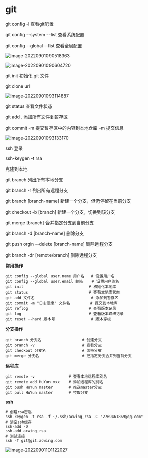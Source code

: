 # git

git config -l 查看git配置

git config --system --list 查看系统配置

git config --global --list 查看全局配置

![image-20220901090518363](C:\Users\samue\AppData\Roaming\Typora\typora-user-images\image-20220901090518363.png)

![image-20220901090604720](C:\Users\samue\AppData\Roaming\Typora\typora-user-images\image-20220901090604720.png)

git init	初始化.git 文件

git clone url

![image-20220901093114887](C:\Users\samue\AppData\Roaming\Typora\typora-user-images\image-20220901093114887.png)

git status  查看文件状态

git add .  添加所有文件到暂存区

git commit -m 提交暂存区中的内容到本地仓库 -m 提交信息

![image-20220901093133170](C:\Users\samue\AppData\Roaming\Typora\typora-user-images\image-20220901093133170.png)

ssh 登录

ssh-keygen -t rsa

克隆到本地



git branch 列出所有本地分支

git branch -r 列出所有远程分支

git branch [branch-name] 新建一个分支，但仍停留在当前分支

git checkout -b [branch] 新建一个分支，切换到该分支

git merge [branch] 合并指定分支到当前分支

git branch -d [branch-name] 删除分支

git push orgin --delete [branch-name] 删除远程分支

git branch -dr [remote/branch] 删除远程分支



**常用操作**

```shell
git config --global user.name 用户名	# 设置用户名
git config --global user.email 邮箱	 # 设置用户签名
git init							 # 初始化本地库
git status							 # 查看本地库状态
git add	文件名							# 添加到暂存区
git commit -m "日志信息" 文件名		 # 提交到本地库
git reflog							 # 查看版本记录
git log								 # 查看版本详细记录
git reset --hard 版本号				# 版本穿梭 
```

**分支操作**

```shell
git branch 分支名					# 创建分支
git branch -v					  # 查看分支
git checkout 分支名				# 切换分支
git merge 分支名					# 把指定分支合并到当前分支
```

**远程库**

```shell
git remote -v				# 查看本地远程库别名
git remote add HuYun xxx    # 添加远程库的别名
git push HuYun master		# 推送master分支
git pull HuYun master		# 拉取分支
```

**ssh**

```shell
# 创建rsa密匙
ssh-keygen -t rsa -f ~/.ssh/acwing_rsa -C "2769461869@qq.com"
# 清空ssh缓存
ssh-add -D
ssh-add acwing_rsa
# 测试连接
ssh -T git@git.acwing.com
```



![image-20220901101122027](C:\Users\samue\AppData\Roaming\Typora\typora-user-images\image-20220901101122027.png)

